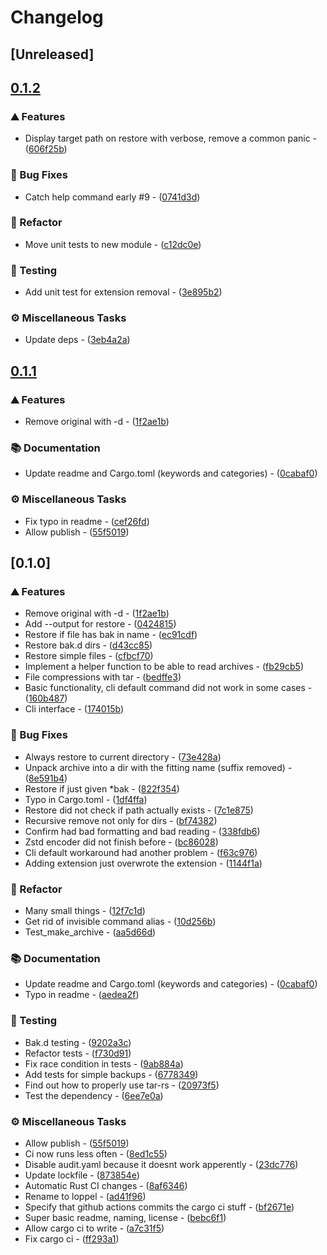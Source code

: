 # Changelog

## [Unreleased]

## [0.1.2](https://github.com/PlexSheep/loppel/compare/v0.1.1...v0.1.2)

### ⛰️ Features

- Display target path on restore with verbose, remove a common panic - ([606f25b](https://github.com/PlexSheep/loppel/commit/606f25badc5d3ab969f92dbf390c5826284c89c3))

### 🐛 Bug Fixes

- Catch help command early #9 - ([0741d3d](https://github.com/PlexSheep/loppel/commit/0741d3d49aac9a37f38992ccd58756652f6b8dd9))

### 🚜 Refactor

- Move unit tests to new module - ([c12dc0e](https://github.com/PlexSheep/loppel/commit/c12dc0ee0d2a7fa974fd56602bfd2a42a79c3f35))

### 🧪 Testing

- Add unit test for extension removal - ([3e895b2](https://github.com/PlexSheep/loppel/commit/3e895b2f640d5ee28862ce1da02159462df00bc8))

### ⚙️ Miscellaneous Tasks

- Update deps - ([3eb4a2a](https://github.com/PlexSheep/loppel/commit/3eb4a2adf9e7aeb7ca265846243cec49dd3a479f))


## [0.1.1](https://github.com/PlexSheep/loppel/compare/v0.1.0...v0.1.1)

### ⛰️ Features

- Remove original with -d - ([1f2ae1b](https://github.com/PlexSheep/loppel/commit/1f2ae1bd1ea5739ee37a97b67127eca6f04840ae))

### 📚 Documentation

- Update readme and Cargo.toml (keywords and categories) - ([0cabaf0](https://github.com/PlexSheep/loppel/commit/0cabaf0b588d207ab7c31030c7e60325477863c5))

### ⚙️ Miscellaneous Tasks

- Fix typo in readme - ([cef26fd](https://github.com/PlexSheep/loppel/commit/cef26fd1cf03610f7abe379095890139b534edb2))
- Allow publish - ([55f5019](https://github.com/PlexSheep/loppel/commit/55f50196cc39e4054089fc16a87a75602d246ddf))


## [0.1.0]

### ⛰️ Features

- Remove original with -d - ([1f2ae1b](https://github.com/PlexSheep/loppel/commit/1f2ae1bd1ea5739ee37a97b67127eca6f04840ae))
- Add --output for restore - ([0424815](https://github.com/PlexSheep/loppel/commit/0424815cdb05161793875de2f56dfeaea3e75d83))
- Restore if file has bak in name - ([ec91cdf](https://github.com/PlexSheep/loppel/commit/ec91cdfd2e8969e92d261497dbf8571542e71ad9))
- Restore bak.d dirs - ([d43cc85](https://github.com/PlexSheep/loppel/commit/d43cc853e3659658b7b5fabac2f7e83705790210))
- Restore simple files - ([cfbcf70](https://github.com/PlexSheep/loppel/commit/cfbcf70e5e4e60a3ddda4520120aa13c833a3cf5))
- Implement a helper function to be able to read archives - ([fb29cb5](https://github.com/PlexSheep/loppel/commit/fb29cb50cd39918adc22498df53c122ae597d8fb))
- File compressions with tar - ([bedffe3](https://github.com/PlexSheep/loppel/commit/bedffe342fb5641f336df8e7cf16aa3c6e26603f))
- Basic functionality, cli default command did not work in some cases - ([160b487](https://github.com/PlexSheep/loppel/commit/160b4879412772980ae915d7c2bebf2f4aa24372))
- Cli interface - ([174015b](https://github.com/PlexSheep/loppel/commit/174015b2a2071ab23c7931c81d61700f73067506))

### 🐛 Bug Fixes

- Always restore to current directory - ([73e428a](https://github.com/PlexSheep/loppel/commit/73e428a5a04600e457915ef52a700bfbf172b1e8))
- Unpack archive into a dir with the fitting name (suffix removed) - ([8e591b4](https://github.com/PlexSheep/loppel/commit/8e591b4d98444beb000882fd4ef6d2ef149b3378))
- Restore if just given *bak - ([822f354](https://github.com/PlexSheep/loppel/commit/822f354a043755acd8fb14274f2aee4026d77559))
- Typo in Cargo.toml - ([1df4ffa](https://github.com/PlexSheep/loppel/commit/1df4ffae48712b4c8b14ff3c3fdf43643b832815))
- Restore did not check if path actually exists - ([7c1e875](https://github.com/PlexSheep/loppel/commit/7c1e8759c725c3c81715abde7c176d5921008056))
- Recursive remove not only for dirs - ([bf74382](https://github.com/PlexSheep/loppel/commit/bf743829775714fa20c2069352f9ecf0a8811797))
- Confirm had bad formatting and bad reading - ([338fdb6](https://github.com/PlexSheep/loppel/commit/338fdb66e2855b2a4b008de10506ee102a0c3a0d))
- Zstd encoder did not finish before - ([bc86028](https://github.com/PlexSheep/loppel/commit/bc8602890bf82d46292badef1288d0cf9661fc3b))
- Cli default workaround had another problem - ([f63c976](https://github.com/PlexSheep/loppel/commit/f63c9762d171279994010126380bda77cd0d811d))
- Adding extension just overwrote the extension - ([1144f1a](https://github.com/PlexSheep/loppel/commit/1144f1a4fb6d93912d06bfc03e7f045ce78286fa))

### 🚜 Refactor

- Many small things - ([12f7c1d](https://github.com/PlexSheep/loppel/commit/12f7c1dfd822adbd902fbea1a7853b9ab702224b))
- Get rid of invisible command alias - ([10d256b](https://github.com/PlexSheep/loppel/commit/10d256b554c2b5c8b32420290e162992f029bd2a))
- Test_make_archive - ([aa5d66d](https://github.com/PlexSheep/loppel/commit/aa5d66d79055604d6988e7340ccbbfcf39ef2a72))

### 📚 Documentation

- Update readme and Cargo.toml (keywords and categories) - ([0cabaf0](https://github.com/PlexSheep/loppel/commit/0cabaf0b588d207ab7c31030c7e60325477863c5))
- Typo in readme - ([aedea2f](https://github.com/PlexSheep/loppel/commit/aedea2f9f79f14076e70985f796631b257f575d4))

### 🧪 Testing

- Bak.d testing - ([9202a3c](https://github.com/PlexSheep/loppel/commit/9202a3c7f622418ecfdf7300d02b5aabdac7c491))
- Refactor tests - ([f730d91](https://github.com/PlexSheep/loppel/commit/f730d911ceb26557ee841e1abad7e593ed9623a9))
- Fix race condition in tests - ([9ab884a](https://github.com/PlexSheep/loppel/commit/9ab884ae7d064c3e0bf271d238cf68c6d581237f))
- Add tests for simple backups - ([6778349](https://github.com/PlexSheep/loppel/commit/6778349460d1176ed53f37bd896fa5cf153528df))
- Find out how to properly use tar-rs - ([20973f5](https://github.com/PlexSheep/loppel/commit/20973f50ebb811c2e3dbf4c889d152711e5c114a))
- Test the dependency - ([6ee7e0a](https://github.com/PlexSheep/loppel/commit/6ee7e0ad988c382d8107b36f207cb177c4bee11d))

### ⚙️ Miscellaneous Tasks

- Allow publish - ([55f5019](https://github.com/PlexSheep/loppel/commit/55f50196cc39e4054089fc16a87a75602d246ddf))
- Ci now runs less often - ([8ed1c55](https://github.com/PlexSheep/loppel/commit/8ed1c5508f762033e23b5cae5f1dd658705332d5))
- Disable audit.yaml because it doesnt work apperently - ([23dc776](https://github.com/PlexSheep/loppel/commit/23dc7763c0c7f6558c7aac5d8317f9ca9167b741))
- Update lockfile - ([873854e](https://github.com/PlexSheep/loppel/commit/873854eeb23193fa7dcf8e3b6c909f85a5783ba7))
- Automatic Rust CI changes - ([8af6346](https://github.com/PlexSheep/loppel/commit/8af6346841da8c4e8c4b637511e2fbf6e1966ca2))
- Rename to loppel - ([ad41f96](https://github.com/PlexSheep/loppel/commit/ad41f965046f4475bb254d1abfa572ed36676730))
- Specify that github actions commits the cargo ci stuff - ([bf2671e](https://github.com/PlexSheep/loppel/commit/bf2671e90b3757866b9e3d6264845b40b8852468))
- Super basic readme, naming, license - ([bebc6f1](https://github.com/PlexSheep/loppel/commit/bebc6f1ea9a61353cb6813e69e7c8d4f607497c7))
- Allow cargo ci to write - ([a7c31f5](https://github.com/PlexSheep/loppel/commit/a7c31f5a0109867d3702c708bcd8a5883bd441cc))
- Fix cargo ci - ([ff293a1](https://github.com/PlexSheep/loppel/commit/ff293a16732c300a7673e350564786f231e6d4a4))

